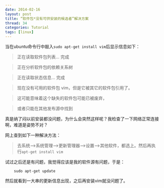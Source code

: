 ```yaml
---
date: 2014-02-16
layout: post
title: “软件包*没有可供安装的候选者”解决方案
thread: 34
categories: Tutorial
tags: [linux]
---
```


当在ubuntu命令行中敲入`sudo apt-get install vim`后显示信息如下：

>正在读取软件包列表... 完成

>正在分析软件包的依赖关系树       

>正在读取状态信息... 完成       

>现在没有可用的软件包 vim，但是它被其它的软件包引用了。

>这可能意味着这个缺失的软件包可能已被废弃，

>或者只能在其他发布源中找到

真是纳了闷以前安装都没问题，为什么会突然这样呢？我检查了一下网络正常连接啊，难道是姿势不对？

网上查到如下一种解决方法：

>去系统-->系统管理-->更新管理器-->设置-->其他软件，都选上。然后再执行`apt-get install vim`

试过之后还是有问题，我觉得应该是我的软件源有问题，于是：

```
    sudo apt-get update
```

然后就看到一大串的更新信息出现，之后再安装vim就没问题了。